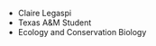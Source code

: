 - Claire Legaspi
- Texas A&M Student 
- Ecology and Conservation Biology

<!---
clairelgsp/clairelgsp is a ✨ special ✨ repository because its `README.md` (this file) appears on your GitHub profile.
You can click the Preview link to take a look at your changes.
--->

